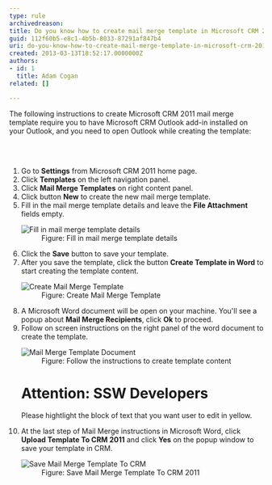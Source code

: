```yaml
---
type: rule
archivedreason: 
title: Do you know how to create mail merge template in Microsoft CRM 2016?
guid: 112f60b5-e8c1-4b5b-8033-87291af847b4
uri: do-you-know-how-to-create-mail-merge-template-in-microsoft-crm-2016
created: 2013-03-13T18:52:17.0000000Z
authors:
- id: 1
  title: Adam Cogan
related: []

---
```



<p>The following instructions to create Microsoft CRM 2011&#160;mail merge template require you to have Microsoft CRM Outlook add-in installed on your Outlook, and you need to open Outlook while creating the template&#58;</p>
<br><excerpt class='endintro'></excerpt><br>
<ol><li>Go to 
      <b>Settings</b> from Microsoft CRM 2011&#160;home page.</li><li>Click 
      <b>Templates</b> on the left navigation panel.</li><li>Click 
      <b>Mail Merge Templates</b> on right content panel.</li><li>Click button 
      <b>New</b> to create the new mail merge template.</li><li>Fill in the mail merge template details and leave the 
      <b>File Attachment</b> fields empty.</li><dl class="image"><dt>
         <img src="/Communication/Rules-to-Better-CRM-Mail-Merge/PublishingImages/mail-merge-1.jpg" alt="Fill in mail merge template details" />
      </dt><dd>Figure&#58; Fill in mail merge template details</dd></dl><li>Click the 
      <b>Save</b> button to save your template.</li><li>After you save the template, click the button 
      <b>Create Template in Word</b> to start creating the template content.</li><dl class="image"><dt>
         <img src="/Communication/Rules-to-Better-CRM-Mail-Merge/PublishingImages/mail-merge-2.jpg" alt="Create Mail Merge Template" />
      </dt><dd>Figure&#58; Create Mail Merge Template</dd></dl><li>A Microsoft Word document will be open on your machine. You'll see a popup about 
      <b>Mail Merge Recipients</b>, click 
      <b>Ok</b> to proceed.</li><li>Follow on screen instructions on the right panel of the word document to create the template.</li><dl class="image"><dt>
         <img src="/Communication/Rules-to-Better-CRM-Mail-Merge/PublishingImages/mail-merge-3.jpg" alt="Mail Merge Template Document" />
      </dt><dd>Figure&#58; Follow the instructions to create template content</dd></dl><h1><span class="ssw-rteStyle-SSW-Only-Header">Attention&#58; SSW Developers</span></h1><p><span class="ssw-rteStyle-SSW-Only-Header">Please hightlight the block of text that you want user to edit in yellow.</span></p><li>At the last step of Mail Merge instructions in Microsoft Word, click 
      <b>Upload Template To CRM&#160;2011</b> and click 
      <b>Yes</b> on the popup window to save your template in CRM.</li><dl class="image"><dt>
         <img src="/Communication/Rules-to-Better-CRM-Mail-Merge/PublishingImages/mail-merge-4.jpg" alt="Save Mail Merge Template To CRM" />
      </dt><dd>Figure&#58; Save Mail Merge Template To CRM&#160;2011</dd></dl></ol>


